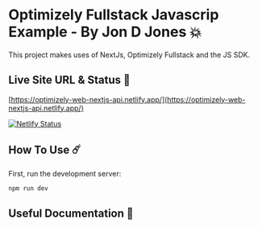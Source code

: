 # Optimizely Fullstack Javascrip Example - By Jon D Jones 💥

This project makes uses of NextJs, Optimizely Fullstack and the JS SDK.

## Live Site URL & Status 👺

[https://optimizely-web-nextjs-api.netlify.app/](https://optimizely-web-nextjs-api.netlify.app/)

[![Netlify Status](https://api.netlify.com/api/v1/badges/7f0b40a3-a6cc-4f30-a01e-f8122a816180/deploy-status)](https://app.netlify.com/sites/optimizely-web-nextjs-api/deploys)

## How To Use ☄️

First, run the development server:

```bash
npm run dev
```

## Useful Documentation 📄

